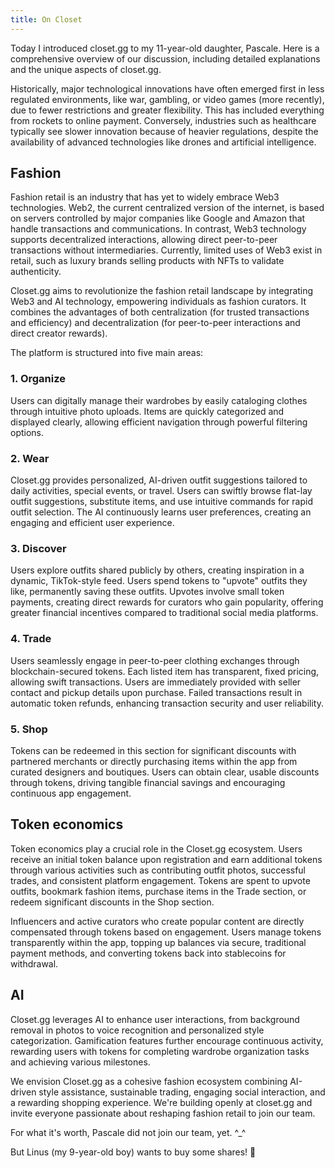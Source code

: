 ```yaml
---
title: On Closet
---
```

Today I introduced closet.gg to my 11-year-old daughter, Pascale. Here is a comprehensive overview of our discussion, including detailed explanations and the unique aspects of closet.gg.

Historically, major technological innovations have often emerged first in less regulated environments, like war, gambling, or video games (more recently), due to fewer restrictions and greater flexibility. This has included everything from rockets to online payment. Conversely, industries such as healthcare typically see slower innovation because of heavier regulations, despite the availability of advanced technologies like drones and artificial intelligence.

## Fashion

Fashion retail is an industry that has yet to widely embrace Web3 technologies. Web2, the current centralized version of the internet, is based on servers controlled by major companies like Google and Amazon that handle transactions and communications. In contrast, Web3 technology supports decentralized interactions, allowing direct peer-to-peer transactions without intermediaries. Currently, limited uses of Web3 exist in retail, such as luxury brands selling products with NFTs to validate authenticity.

Closet.gg aims to revolutionize the fashion retail landscape by integrating Web3 and AI technology, empowering individuals as fashion curators. It combines the advantages of both centralization (for trusted transactions and efficiency) and decentralization (for peer-to-peer interactions and direct creator rewards).

The platform is structured into five main areas:

### 1. Organize

Users can digitally manage their wardrobes by easily cataloging clothes through intuitive photo uploads. Items are quickly categorized and displayed clearly, allowing efficient navigation through powerful filtering options.

### 2. Wear

Closet.gg provides personalized, AI-driven outfit suggestions tailored to daily activities, special events, or travel. Users can swiftly browse flat-lay outfit suggestions, substitute items, and use intuitive commands for rapid outfit selection. The AI continuously learns user preferences, creating an engaging and efficient user experience.

### 3. Discover

Users explore outfits shared publicly by others, creating inspiration in a dynamic, TikTok-style feed. Users spend tokens to "upvote" outfits they like, permanently saving these outfits. Upvotes involve small token payments, creating direct rewards for curators who gain popularity, offering greater financial incentives compared to traditional social media platforms.

### 4. Trade

Users seamlessly engage in peer-to-peer clothing exchanges through blockchain-secured tokens. Each listed item has transparent, fixed pricing, allowing swift transactions. Users are immediately provided with seller contact and pickup details upon purchase. Failed transactions result in automatic token refunds, enhancing transaction security and user reliability.

### 5. Shop

Tokens can be redeemed in this section for significant discounts with partnered merchants or directly purchasing items within the app from curated designers and boutiques. Users can obtain clear, usable discounts through tokens, driving tangible financial savings and encouraging continuous app engagement.

## Token economics

Token economics play a crucial role in the Closet.gg ecosystem. Users receive an initial token balance upon registration and earn additional tokens through various activities such as contributing outfit photos, successful trades, and consistent platform engagement. Tokens are spent to upvote outfits, bookmark fashion items, purchase items in the Trade section, or redeem significant discounts in the Shop section.

Influencers and active curators who create popular content are directly compensated through tokens based on engagement. Users manage tokens transparently within the app, topping up balances via secure, traditional payment methods, and converting tokens back into stablecoins for withdrawal.

## AI

Closet.gg leverages AI to enhance user interactions, from background removal in photos to voice recognition and personalized style categorization. Gamification features further encourage continuous activity, rewarding users with tokens for completing wardrobe organization tasks and achieving various milestones.

We envision Closet.gg as a cohesive fashion ecosystem combining AI-driven style assistance, sustainable trading, engaging social interaction, and a rewarding shopping experience. We're building openly at closet.gg and invite everyone passionate about reshaping fashion retail to join our team.

For what it's worth, Pascale did not join our team, yet. ^_^

But Linus (my 9-year-old boy) wants to buy some shares! 🚀